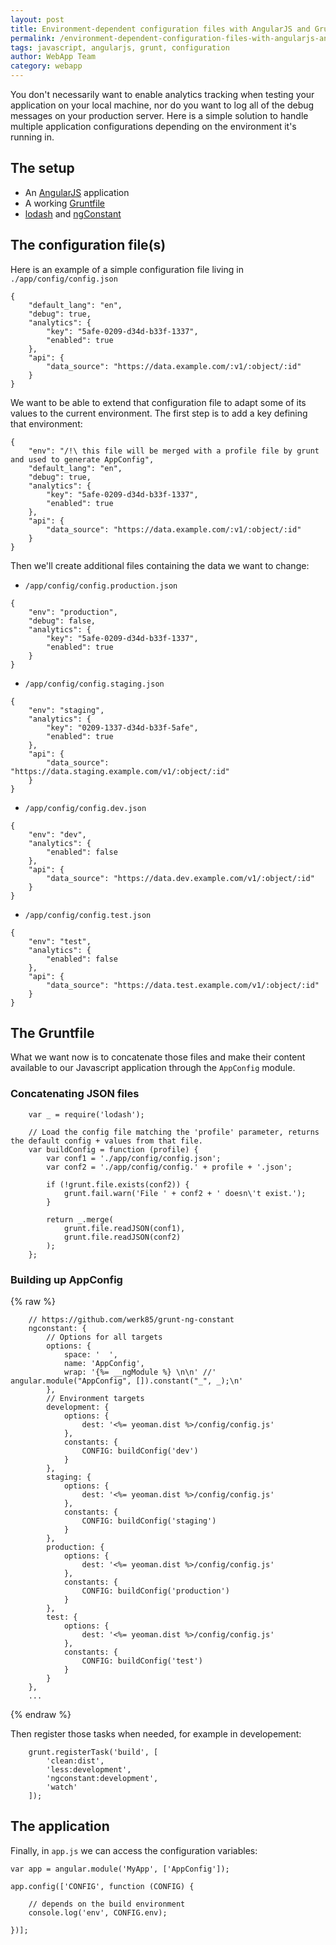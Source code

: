 ```yaml
---
layout: post
title: Environment-dependent configuration files with AngularJS and Grunt
permalink: /environment-dependent-configuration-files-with-angularjs-and-grunt
tags: javascript, angularjs, grunt, configuration
author: WebApp Team
category: webapp
---
```


You don't necessarily want to enable analytics tracking when testing your application on your local machine, nor do you want to log all of the debug messages on your production server. Here is a simple solution to handle multiple application configurations depending on the environment it's running in.


## The setup

  * An [AngularJS](https://angularjs.org/) application
  * A working [Gruntfile](http://gruntjs.com/)
  * [lodash](https://lodash.com/) and [ngConstant](https://github.com/werk85/grunt-ng-constant)


## The configuration file(s)

Here is an example of a simple configuration file living in `./app/config/config.json`

```
{
    "default_lang": "en",
    "debug": true,
    "analytics": {
        "key": "5afe-0209-d34d-b33f-1337",
        "enabled": true
    },
    "api": {
        "data_source": "https://data.example.com/:v1/:object/:id"
    }
}
```

We want to be able to extend that configuration file to adapt some of its values to the current environment. The first step is to add a key defining that environment:

```
{
    "env": "/!\ this file will be merged with a profile file by grunt and used to generate AppConfig",
    "default_lang": "en",
    "debug": true,
    "analytics": {
        "key": "5afe-0209-d34d-b33f-1337",
        "enabled": true
    },
    "api": {
        "data_source": "https://data.example.com/:v1/:object/:id"
    }
}
```

Then we'll create additional files containing the data we want to change:

  * `/app/config/config.production.json`

```
{
    "env": "production",
    "debug": false,
    "analytics": {
        "key": "5afe-0209-d34d-b33f-1337",
        "enabled": true
    }
}
```

  * `/app/config/config.staging.json`

```
{
    "env": "staging",
    "analytics": {
        "key": "0209-1337-d34d-b33f-5afe",
        "enabled": true
    },
    "api": {
        "data_source": "https://data.staging.example.com/v1/:object/:id"
    }
}
```

  * `/app/config/config.dev.json`

```
{
    "env": "dev",
    "analytics": {
        "enabled": false
    },
    "api": {
        "data_source": "https://data.dev.example.com/v1/:object/:id"
    }
}
```

  * `/app/config/config.test.json`

```
{
    "env": "test",
    "analytics": {
        "enabled": false
    },
    "api": {
        "data_source": "https://data.test.example.com/v1/:object/:id"
    }
}
```


## The Gruntfile

What we want now is to concatenate those files and make their content available to our Javascript application through the `AppConfig` module.


### Concatenating JSON files

```
    var _ = require('lodash');

    // Load the config file matching the 'profile' parameter, returns the default config + values from that file.
    var buildConfig = function (profile) {
        var conf1 = './app/config/config.json';
        var conf2 = './app/config/config.' + profile + '.json';

        if (!grunt.file.exists(conf2)) {
            grunt.fail.warn('File ' + conf2 + ' doesn\'t exist.');
        }

        return _.merge(
            grunt.file.readJSON(conf1),
            grunt.file.readJSON(conf2)
        );
    };
```


### Building up AppConfig

{% raw %}
```
    // https://github.com/werk85/grunt-ng-constant
    ngconstant: {
        // Options for all targets
        options: {
            space: '  ',
            name: 'AppConfig',
            wrap: '{%= __ngModule %} \n\n' //' angular.module("AppConfig", []).constant("_", _);\n'
        },
        // Environment targets
        development: {
            options: {
                dest: '<%= yeoman.dist %>/config/config.js'
            },
            constants: {
                CONFIG: buildConfig('dev')
            }
        },
        staging: {
            options: {
                dest: '<%= yeoman.dist %>/config/config.js'
            },
            constants: {
                CONFIG: buildConfig('staging')
            }
        },
        production: {
            options: {
                dest: '<%= yeoman.dist %>/config/config.js'
            },
            constants: {
                CONFIG: buildConfig('production')
            }
        },
        test: {
            options: {
                dest: '<%= yeoman.dist %>/config/config.js'
            },
            constants: {
                CONFIG: buildConfig('test')
            }
        }
    },
    ...
```
{% endraw %}

Then register those tasks when needed, for example in developement:

```
    grunt.registerTask('build', [
        'clean:dist',
        'less:development',
        'ngconstant:development',
        'watch'
    ]);
```



## The application

Finally, in `app.js` we can access the configuration variables:

```
var app = angular.module('MyApp', ['AppConfig']);

app.config(['CONFIG', function (CONFIG) {

    // depends on the build environment
    console.log('env', CONFIG.env);

})];
```
